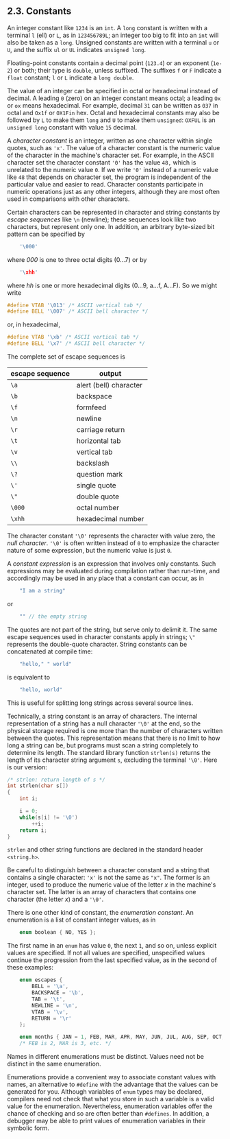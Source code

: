 ## 2.3. Constants

An integer constant like `1234` is an `int`. A `long` constant is written with a terminal `l` (ell) or `L`, as in `123456789L`; an integer too big to fit into an `int` will also be taken as a `long`. Unsigned constants are written with a terminal `u` or `U`, and the suffix `ul` or `UL` indicates `unsigned long`.

Floating-point constants contain a decimal point (`123.4`) or an exponent (`1e-2`) or both; their type is `double`, unless suffixed. The suffixes `f` or `F` indicate a `float` constant; `l` or `L` indicate a `long double`.

The value of an integer can be specified in octal or hexadecimal instead of decimal. A leading `0` (zero) on an integer constant means octal; a leading `Ox` or `ox` means hexadecimal. For example, decimal `31` can be written as `037` in octal and `Ox1f` or `OX1Fin` hex. Octal and hexadecimal constants may also be followed by `L` to make them `long` and `U` to make them `unsigned`: `OXFUL` is an `unsigned long` constant with value `15` decimal.

A *character constant* is an integer, written as one character within single quotes, such as `'x'`. The value of a character constant is the numeric value of the character in the machine's character set. For example, in the ASCII character set the character constant `'0'` has the value `48,` which is unrelated to the numeric value `0`. If we write `'0'` instead of a numeric value like `48` that depends on character set, the program is independent of the particular value and easier to read. Character constants participate in numeric operations just as any other integers, although they are most often used in comparisons with other characters.

Certain characters can be represented in character and string constants by *escape sequences* like `\n` (newline); these sequences look like two characters, but represent only one. In addition, an arbitrary byte-sized bit pattern can be specified by
```c
    '\000'
```
where *000* is one to three octal digits (0...7) or by
```c
    '\xhh'
```
where *hh* is one or more hexadecimal digits (0...9, a...f, A...F).  So we might write
```c
#define VTAB '\013' /* ASCII vertical tab */ 
#define BELL '\007' /* ASCII bell character */
```
or, in hexadecimal,
```c
#define VTAB '\xb' /* ASCII vertical tab */ 
#define BELL '\x7' /* ASCII bell character */
```
The complete set of escape sequences is

| escape sequence |         output         |
| --------------- | ---------------------- |
| `\a`            | alert (bell) character |
| `\b`            | backspace              |
| `\f`            | formfeed               |
| `\n`            | newline                |
| `\r`            | carriage return        |
| `\t`            | horizontal tab         |
| `\v`            | vertical tab           |
| `\\`            | backslash              |
| `\?`            | question mark          |
| `\'`            | single quote           |
| `\"`            | double quote           |
| `\000`          | octal number           |
| `\xhh`          | hexadecimal number     |

The character constant `'\0'` represents the character with value zero, the *null character*. `'\0'` is often written instead of `0` to emphasize the character nature of some expression, but the numeric value is just `0`.

A *constant expression* is an expression that involves only constants. Such expressions may be evaluated during compilation rather than run-time, and accordingly may be used in any place that a constant can occur, as in
```c
    "I am a string"
```
or
```c
    "" // the empty string
```

The quotes are not part of the string, but serve only to delimit it. The same escape sequences used in character constants apply in strings; `\"` represents the double-quote character. String constants can be concatenated at compile time:
```c
    "hello," " world"
```
is equivalent to
```c
    "hello, world"
```
This is useful for splitting long strings across several source lines.

Technically, a string constant is an array of characters. The internal representation of a string has a null character `'\0'` at the end, so the physical storage required is one more than the number of characters written between the quotes. This representation means that there is no limit to how long a string can be, but programs must scan a string completely to determine its length.
The standard library function `strlen(s)` returns the length of its character string argument `s`, excluding the terminal `'\0'`. Here is our version:
```c
/* strlen: return length of s */
int strlen(char s[])
{
    int i;

    i = 0;
    while(s[i] != '\0')
        ++i; 
    return i;
}
```
`strlen` and other string functions are declared in the standard header `<string.h>`.

Be careful to distinguish between a character constant and a string that contains a single character: `'x'` is not the same as `"x"`. The former is an integer, used to produce the numeric value of the letter *x* in the machine's character set. The latter is an array of characters that contains one character (the letter *x*) and a `'\0'`.

There is one other kind of constant, the *enumeration constant*. An enumeration is a list of constant integer values, as in
```c
    enum boolean { NO, YES };
```
The first name in an `enum` has value `0`, the next `1`, and so on, unless explicit values are specified. If not all values are specified, unspecified values continue the progression from the last specified value, as in the second of these examples:
```c
    enum escapes { 
        BELL = '\a',
        BACKSPACE = '\b',
        TAB = '\t',
        NEWLINE = '\n',
        VTAB = '\v',
        RETURN = '\r'
    };

    enum months { JAN = 1, FEB, MAR, APR, MAY, JUN, JUL, AUG, SEP, OCT, NOV, DEC };
    /* FEB is 2, MAR is 3, etc. */
```
Names in different enumerations must be distinct. Values need not be distinct in the same enumeration.

Enumerations provide a convenient way to associate constant values with names, an alternative to `#define` with the advantage that the values can be generated for you. Although variables of `enum` types may be declared, compilers need not check that what you store in such a variable is a valid value for the enumeration. Nevertheless, enumeration variables offer the chance of checking and so are often better than `#defines`. In addition, a debugger may be able to print values of enumeration variables in their symbolic form.
